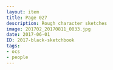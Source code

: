 ```yaml
---
layout: item
title: Page 027
description: Rough character sketches
image: 201702_20170811_0033.jpg
date: 2017-06-01
ID: 2017-black-sketchbook
tags: 
- ocs 
- people
---
```

